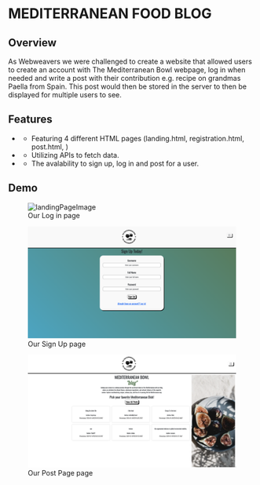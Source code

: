 <!-- # Enjoy the Microblog Project and the MicroblogLite API!

Don't forget to read the [*MicroblogLite* API docs](https://microbloglite.herokuapp.com/docs/) and experiment with the API in *Postman!*

Practice and experimentation provide experience, and experience provides confidence. -->

# MEDITERRANEAN FOOD BLOG 

## Overview

As Webweavers we were challenged to create a website that allowed users to create an account with The Mediterranean Bowl webpage,
log in when needed and write a post with their contribution e.g. recipe on grandmas Paella from Spain. 
This post would then be stored in the server to then be displayed for multiple users to see. 

## Features

- * Featuring 4 different HTML pages (landing.html, registration.html, post.html, )
- * Utilizing APIs to fetch data.
- * The avalability to sign up, log in and post for a user.

## Demo

<figure>
<img src="/images/READMElandingpage.png" alt="landingPageImage">
<figcaption>Our Log in page</figcaption>
</figure>

<figure>
<img src="/images/READMEsignuppage.png" alt="signupPageImage">
<figcaption>Our Sign Up page</figcaption>
</figure>

<figure>
<img src="/images/READMEpostpage.png" alt="postPageImage">
<figcaption>Our Post Page page</figcaption>
<figure>

<!-- 
```bash
# Example installation command
npm install -->
